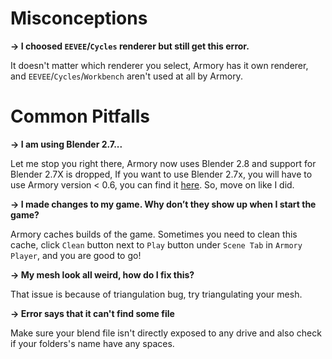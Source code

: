 # Misconceptions

**-> I choosed `EEVEE`/`Cycles` renderer but still get this error.**

It doesn't matter which renderer you select, Armory has it own renderer, and `EEVEE`/`Cycles`/`Workbench` aren't used at all by Armory.

# Common Pitfalls

**-> I am using Blender 2.7...**

Let me stop you right there, Armory now uses Blender 2.8 and support for Blender 2.7X is dropped, If you want to use Blender 2.7x, you will have to use Armory version < 0.6, you can find it [here](https://github.com/armory3d/armory/releases). So, move on like I did.

**-> I made changes to my game. Why don’t they show up when I start the game?**

Armory caches builds of the game. Sometimes you need to clean this cache, click `Clean` button next to `Play` button under `Scene Tab` in `Armory Player`, and you are good to go!

**-> My mesh look all weird, how do I fix this?**

That issue is because of triangulation bug, try triangulating your mesh.

**-> Error says that it can't find some file**

Make sure your blend file isn't directly exposed to any drive and also check if your folders's name have any spaces.
